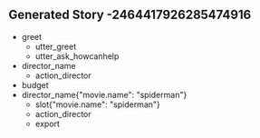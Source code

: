 ## Generated Story -2464417926285474916
* greet
    - utter_greet
    - utter_ask_howcanhelp
* director_name
    - action_director
* budget
* director_name{"movie.name": "spiderman"}
    - slot{"movie.name": "spiderman"}
    - action_director
    - export

